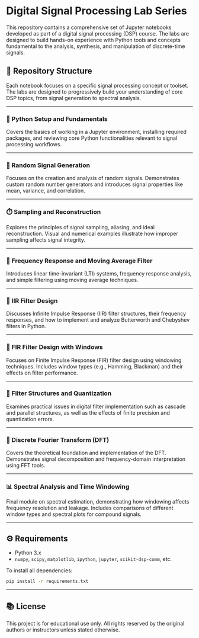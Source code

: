 # Digital Signal Processing Lab Series

This repository contains a comprehensive set of Jupyter notebooks developed as part of a digital signal processing (DSP) course. The labs are designed to build hands-on experience with Python tools and concepts fundamental to the analysis, synthesis, and manipulation of discrete-time signals.

## 📁 Repository Structure

Each notebook focuses on a specific signal processing concept or toolset. The labs are designed to progressively build your understanding of core DSP topics, from signal generation to spectral analysis.

---

### 🧰 Python Setup and Fundamentals
Covers the basics of working in a Jupyter environment, installing required packages, and reviewing core Python functionalities relevant to signal processing workflows.

---

### 🎲 Random Signal Generation
Focuses on the creation and analysis of random signals. Demonstrates custom random number generators and introduces signal properties like mean, variance, and correlation.

---

### ⏱️ Sampling and Reconstruction
Explores the principles of signal sampling, aliasing, and ideal reconstruction. Visual and numerical examples illustrate how improper sampling affects signal integrity.


---

### 🔁 Frequency Response and Moving Average Filter
Introduces linear time-invariant (LTI) systems, frequency response analysis, and simple filtering using moving average techniques.


---

### 🧮 IIR Filter Design
Discusses Infinite Impulse Response (IIR) filter structures, their frequency responses, and how to implement and analyze Butterworth and Chebyshev filters in Python.

---

### 🔳 FIR Filter Design with Windows
Focuses on Finite Impulse Response (FIR) filter design using windowing techniques. Includes window types (e.g., Hamming, Blackman) and their effects on filter performance.

---

### 🔄 Filter Structures and Quantization
Examines practical issues in digital filter implementation such as cascade and parallel structures, as well as the effects of finite precision and quantization errors.

---

### 🔬 Discrete Fourier Transform (DFT)
Covers the theoretical foundation and implementation of the DFT. Demonstrates signal decomposition and frequency-domain interpretation using FFT tools.


---

### 📊 Spectral Analysis and Time Windowing
Final module on spectral estimation, demonstrating how windowing affects frequency resolution and leakage. Includes comparisons of different window types and spectral plots for compound signals.


---

## ⚙️ Requirements
- Python 3.x  
- `numpy`, `scipy`, `matplotlib`, `ipython`, `jupyter`, `scikit-dsp-comm`, etc.

To install all dependencies:
```bash
pip install -r requirements.txt
```

---

## 📚 License
This project is for educational use only. All rights reserved by the original authors or instructors unless stated otherwise.

